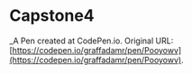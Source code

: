 # Capstone4
 _A Pen created at CodePen.io. Original URL: [https://codepen.io/graffadamr/pen/Pooyowv](https://codepen.io/graffadamr/pen/Pooyowv).

 